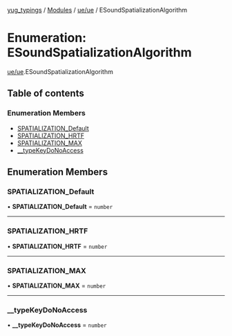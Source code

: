 [yug_typings](../README.md) / [Modules](../modules.md) / [ue/ue](../modules/ue_ue.md) / ESoundSpatializationAlgorithm

# Enumeration: ESoundSpatializationAlgorithm

[ue/ue](../modules/ue_ue.md).ESoundSpatializationAlgorithm

## Table of contents

### Enumeration Members

- [SPATIALIZATION\_Default](ue_ue.ESoundSpatializationAlgorithm.md#spatialization_default)
- [SPATIALIZATION\_HRTF](ue_ue.ESoundSpatializationAlgorithm.md#spatialization_hrtf)
- [SPATIALIZATION\_MAX](ue_ue.ESoundSpatializationAlgorithm.md#spatialization_max)
- [\_\_typeKeyDoNoAccess](ue_ue.ESoundSpatializationAlgorithm.md#__typekeydonoaccess)

## Enumeration Members

### SPATIALIZATION\_Default

• **SPATIALIZATION\_Default** = `number`

___

### SPATIALIZATION\_HRTF

• **SPATIALIZATION\_HRTF** = `number`

___

### SPATIALIZATION\_MAX

• **SPATIALIZATION\_MAX** = `number`

___

### \_\_typeKeyDoNoAccess

• **\_\_typeKeyDoNoAccess** = `number`
